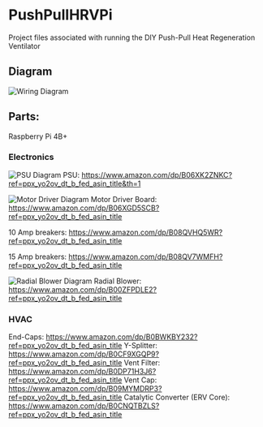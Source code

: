 # PushPullHRVPi
Project files associated with running the DIY Push-Pull Heat Regeneration Ventilator

## Diagram

![Wiring Diagram](bad_diagram.png)

## Parts:

Raspberry Pi 4B+

### Electronics
![PSU Diagram](https://m.media-amazon.com/images/I/61sPRhs5poL._AC_SL1000_.jpg)
PSU: https://www.amazon.com/dp/B06XK2ZNKC?ref=ppx_yo2ov_dt_b_fed_asin_title&th=1

![Motor Driver Diagram](https://m.media-amazon.com/images/I/71mdTEIyb-L._AC_SX679_.jpg)
Motor Driver Board: https://www.amazon.com/dp/B06XGD5SCB?ref=ppx_yo2ov_dt_b_fed_asin_title

10 Amp breakers: https://www.amazon.com/dp/B08QVHQ5WR?ref=ppx_yo2ov_dt_b_fed_asin_title

15 Amp breakers: https://www.amazon.com/dp/B08QV7WMFH?ref=ppx_yo2ov_dt_b_fed_asin_title

![Radial Blower Diagram](https://m.media-amazon.com/images/I/61qU3xpEIjL._AC_SL1001_.jpg)
Radial Blower: https://www.amazon.com/dp/B00ZFPDLE2?ref=ppx_yo2ov_dt_b_fed_asin_title

### HVAC
End-Caps: https://www.amazon.com/dp/B0BWKBY232?ref=ppx_yo2ov_dt_b_fed_asin_title
Y-Splitter: https://www.amazon.com/dp/B0CF9XGQP9?ref=ppx_yo2ov_dt_b_fed_asin_title
Vent Filter: https://www.amazon.com/dp/B0DP71H3J6?ref=ppx_yo2ov_dt_b_fed_asin_title
Vent Cap: https://www.amazon.com/dp/B09MYMDRP3?ref=ppx_yo2ov_dt_b_fed_asin_title
Catalytic Converter (ERV Core): https://www.amazon.com/dp/B0CNQTBZLS?ref=ppx_yo2ov_dt_b_fed_asin_title


